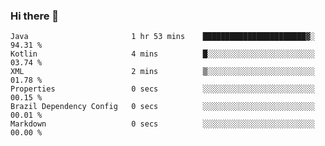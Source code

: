 ### Hi there 👋

<!--START_SECTION:waka-->

```text
Java                       1 hr 53 mins    ███████████████████████▓░   94.31 %
Kotlin                     4 mins          █░░░░░░░░░░░░░░░░░░░░░░░░   03.74 %
XML                        2 mins          ▒░░░░░░░░░░░░░░░░░░░░░░░░   01.78 %
Properties                 0 secs          ░░░░░░░░░░░░░░░░░░░░░░░░░   00.15 %
Brazil Dependency Config   0 secs          ░░░░░░░░░░░░░░░░░░░░░░░░░   00.01 %
Markdown                   0 secs          ░░░░░░░░░░░░░░░░░░░░░░░░░   00.00 %
```

<!--END_SECTION:waka-->

<!--
**jerry-shao/jerry-shao** is a ✨ _special_ ✨ repository because its `README.md` (this file) appears on your GitHub profile.

Here are some ideas to get you started:

- 🔭 I’m currently working on ...
- 🌱 I’m currently learning ...
- 👯 I’m looking to collaborate on ...
- 🤔 I’m looking for help with ...
- 💬 Ask me about ...
- 📫 How to reach me: ...
- 😄 Pronouns: ...
- ⚡ Fun fact: ...
-->
